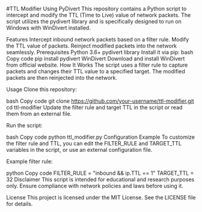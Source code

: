#TTL Modifier Using PyDivert
This repository contains a Python script to intercept and modify the TTL (Time to Live) value of network packets. The script utilizes the pydivert library and is specifically designed to run on Windows with WinDivert installed.

Features
Intercept inbound network packets based on a filter rule.
Modify the TTL value of packets.
Reinject modified packets into the network seamlessly.
Prerequisites
Python 3.6+
pydivert library
Install it via pip:
bash
Copy code
pip install pydivert
WinDivert
Download and install WinDivert from official website.
How It Works
The script uses a filter rule to capture packets and changes their TTL value to a specified target. The modified packets are then reinjected into the network.

Usage
Clone this repository:

bash
Copy code
git clone https://github.com/your-username/ttl-modifier.git
cd ttl-modifier
Update the filter rule and target TTL in the script or read them from an external file.

Run the script:

bash
Copy code
python ttl_modifier.py
Configuration Example
To customize the filter rule and TTL, you can edit the FILTER_RULE and TARGET_TTL variables in the script, or use an external configuration file.

Example filter rule:

python
Copy code
FILTER_RULE = "inbound && ip.TTL == 1"
TARGET_TTL = 32
Disclaimer
This script is intended for educational and research purposes only. Ensure compliance with network policies and laws before using it.

License
This project is licensed under the MIT License. See the LICENSE file for details.
